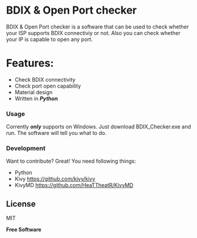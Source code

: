 # BDIX & Open Port checker

BDIX & Open Port checker is a software that can be used to check whether your ISP supports BDIX connectiviy or not. Also you can check whether your IP is capable to open any port.

# Features:

  - Check BDIX connectivity
  - Check port open capability
  - Material design
  - Written in ***Python***

### Usage

Corrently ***only*** supports on Windows. Just download BDIX_Checker.exe and run. The software will tell you what to do.

### Development

Want to contribute? Great! You need following things:


- Python
- Kivy https://github.com/kivy/kivy
- KivyMD https://github.com/HeaTTheatR/KivyMD


License
----

MIT


**Free Software**

